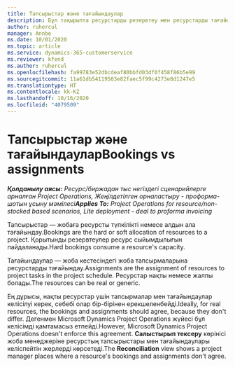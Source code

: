```yaml
---
title: Тапсырыстар және тағайындаулар
description: Бұл тақырыпта ресурстарды резервтеу мен ресурстарды тағайындау арасындағы айырмашылықтар туралы ақпарат берілген.
author: ruhercul
manager: Annbe
ms.date: 10/01/2020
ms.topic: article
ms.service: dynamics-365-customerservice
ms.reviewer: kfend
ms.author: ruhercul
ms.openlocfilehash: fa99783e52dbcdeaf80bbfd03df0f458f86b5e99
ms.sourcegitcommit: 11a61db54119503e82faec5f99c4273e8d1247e5
ms.translationtype: HT
ms.contentlocale: kk-KZ
ms.lasthandoff: 10/16/2020
ms.locfileid: "4079509"
---
```

# <a name="bookings-vs-assignments"></a><span data-ttu-id="dd5a9-103">Тапсырыстар және тағайындаулар</span><span class="sxs-lookup"><span data-stu-id="dd5a9-103">Bookings vs assignments</span></span>

<span data-ttu-id="dd5a9-104">_**Қолданылу аясы:** Ресурс/биржадан тыс негіздегі сценарийлерге арналған Project Operations, Жеңілдетілген орналастыру - проформа-шотын ұсыну мәмілесі_</span><span class="sxs-lookup"><span data-stu-id="dd5a9-104">_**Applies To:** Project Operations for resource/non-stocked based scenarios, Lite deployment - deal to proforma invoicing_</span></span>

<span data-ttu-id="dd5a9-105">Тапсырыстар — жобаға ресурсты түпкілікті немесе алдын ала тағайындау.</span><span class="sxs-lookup"><span data-stu-id="dd5a9-105">Bookings are the hard or soft allocation of resources to a project.</span></span> <span data-ttu-id="dd5a9-106">Қорытынды резервтеулер ресурс сыйымдылығын пайдаланады.</span><span class="sxs-lookup"><span data-stu-id="dd5a9-106">Hard bookings consume a resource's capacity.</span></span> 

<span data-ttu-id="dd5a9-107">Тағайындаулар — жоба кестесіндегі жоба тапсырмаларына ресурстарды тағайындау.</span><span class="sxs-lookup"><span data-stu-id="dd5a9-107">Assignments are the assignment of resources to project tasks in the project schedule.</span></span> <span data-ttu-id="dd5a9-108">Ресурстар нақты немесе жалпы болады.</span><span class="sxs-lookup"><span data-stu-id="dd5a9-108">The resources can be real or generic.</span></span> 

<span data-ttu-id="dd5a9-109">Ең дұрысы, нақты ресурстар үшін тапсырмалар мен тағайындаулар келісілуі керек, себебі олар бір-бірінен ерекшеленбейді.</span><span class="sxs-lookup"><span data-stu-id="dd5a9-109">Ideally, for real resources, the bookings and assignments should agree, because they don't differ.</span></span> <span data-ttu-id="dd5a9-110">Дегенмен Microsoft Dynamics Project Operations жүйесі бұл келісімді қамтамасыз етпейді.</span><span class="sxs-lookup"><span data-stu-id="dd5a9-110">However, Microsoft Dynamics Project Operations doesn't enforce this agreement.</span></span> <span data-ttu-id="dd5a9-111">**Салыстырып тексеру** көрінісі жоба менеджеріне ресурстың тапсырыстары мен тағайындаулары келіспейтін жерлерді көрсетеді.</span><span class="sxs-lookup"><span data-stu-id="dd5a9-111">The **Reconciliation** view shows a project manager places where a resource's bookings and assignments don't agree.</span></span>
